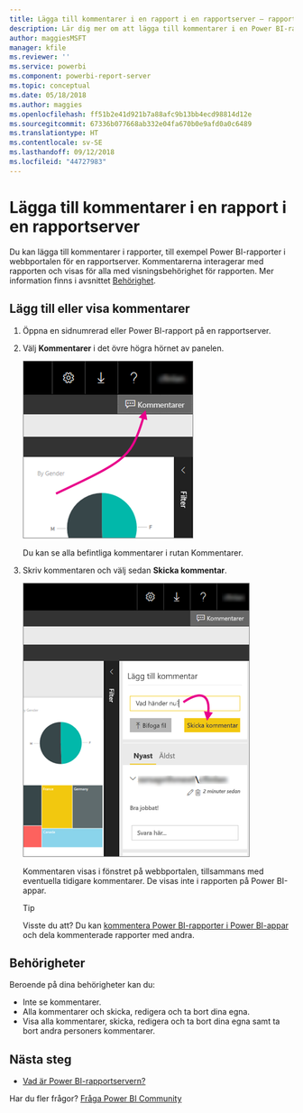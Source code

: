 ```yaml
---
title: Lägga till kommentarer i en rapport i en rapportserver – rapportservern för Power BI
description: Lär dig mer om att lägga till kommentarer i en Power BI-rapport eller en sidnumrerad rapport på en rapportserver för Power BI eller SQL Server Reporting Services.
author: maggiesMSFT
manager: kfile
ms.reviewer: ''
ms.service: powerbi
ms.component: powerbi-report-server
ms.topic: conceptual
ms.date: 05/18/2018
ms.author: maggies
ms.openlocfilehash: ff51b2e41d921b7a88afc9b13bb4ecd98814d12e
ms.sourcegitcommit: 67336b077668ab332e04fa670b0e9afd0a0c6489
ms.translationtype: HT
ms.contentlocale: sv-SE
ms.lasthandoff: 09/12/2018
ms.locfileid: "44727983"
---
```

# <a name="add-comments-to-a-report-in-a-report-server"></a>Lägga till kommentarer i en rapport i en rapportserver
Du kan lägga till kommentarer i rapporter, till exempel Power BI-rapporter i webbportalen för en rapportserver. Kommentarerna interagerar med rapporten och visas för alla med visningsbehörighet för rapporten. Mer information finns i avsnittet [Behörighet](#permissions).

## <a name="add-or-view-comments"></a>Lägg till eller visa kommentarer
1. Öppna en sidnumrerad eller Power BI-rapport på en rapportserver.
2. Välj **Kommentarer** i det övre högra hörnet av panelen.
   
    ![Välj kommentarer](media/add-comments/report-server-web-portal-comments-button.png)
   
    Du kan se alla befintliga kommentarer i rutan Kommentarer.
3. Skriv kommentaren och välj sedan **Skicka kommentar**.
   
    ![Skicka kommentar](media/add-comments/report-server-web-portal-comments-pane.png)
   
    Kommentaren visas i fönstret på webbportalen, tillsammans med eventuella tidigare kommentarer. De visas inte i rapporten på Power BI-appar.
   
   > [!TIP]
   > Visste du att? Du kan [kommentera Power BI-rapporter i Power BI-appar](../consumer/mobile/mobile-annotate-and-share-a-tile-from-the-mobile-apps.md) och dela kommenterade rapporter med andra.
   > 
   > 

## <a name="permissions"></a>Behörigheter
Beroende på dina behörigheter kan du:

* Inte se kommentarer.
* Alla kommentarer och skicka, redigera och ta bort dina egna.
* Visa alla kommentarer, skicka, redigera och ta bort dina egna samt ta bort andra personers kommentarer.

## <a name="next-steps"></a>Nästa steg
* [Vad är Power BI-rapportservern?](get-started.md)  

Har du fler frågor? [Fråga Power BI Community](https://community.powerbi.com/)

